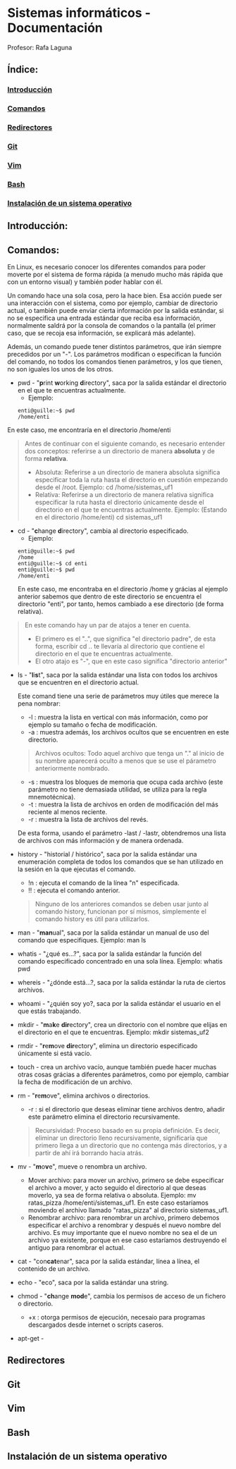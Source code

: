 # Sistemas informáticos - Documentación
Profesor: Rafa Laguna

## Índice:
###	[Introducción](https://github.com/guillermoenti/sistemas_uf1#introducción)

###	[Comandos](https://github.com/guillermoenti/sistemas_uf1#comandos)

###	[Redirectores](https://github.com/guillermoenti/sistemas_uf1#redirectores)

###	[Git](https://github.com/guillermoenti/sistemas_uf1#git)

###	[Vim](https://github.com/guillermoenti/sistemas_uf1#vim)

###	[Bash](https://github.com/guillermoenti/sistemas_uf1#bash)

###	[Instalación de un sistema operativo](https://github.com/guillermoenti/sistemas_uf1#instalación-de-un-sistema-operativo)

## Introducción:

## Comandos:
En Linux, es necesario conocer los diferentes comandos para poder moverte por el sistema de forma rápida (a menudo mucho más rápida que con un entorno visual) y también poder hablar con él.

Un comando hace una sola cosa, pero la hace bien. Esa acción puede ser una interacción con el sistema, como por ejemplo, cambiar de directorio actual, o también puede enviar cierta información por la salida estándar, si no se especifica una entrada estándar que reciba esa información, normalmente saldrá por la consola de comandos o la pantalla (el primer caso, que se recoja esa información, se explicará más adelante).

Además, un comando puede tener distintos parámetros, que irán siempre precedidos por un "-". Los parámetros modifican o especifican la función del comando, no todos los comandos tienen parámetros, y los que tienen, no son iguales los unos de los otros.

- pwd - "**p**rint **w**orking **d**irectory", saca por la salida estándar el directorio en el que te encuentras actualmente.
	- Ejemplo: 
	```
	enti@guille:~$ pwd
	/home/enti
	```
En este caso, me encontraría en el directorio /home/enti

> Antes de continuar con el siguiente comando, es necesario entender dos conceptos: referirse a un directorio de manera **absoluta** y de forma **relativa**.
>	- Absoluta: Referirse a un directorio de manera absoluta significa especificar toda la ruta hasta el directorio en cuestión empezando desde el /root. Ejemplo: cd /home/sistemas_uf1
>	- Relativa: Referirse a un directorio de manera relativa significa especificar la ruta hasta el directorio únicamente desde el directorio en el que te encuentras actualmente. Ejemplo: (Estando en el directorio /home/enti) cd sistemas_uf1


- cd - "**c**hange **d**irectory", cambia al directorio especificado. 
	- Ejemplo:
	```
	enti@guille:~$ pwd
	/home
	enti@guille:~$ cd enti
	enti@guille:~$ pwd
	/home/enti
	```
	En este caso, me encontraba en el directorio /home y grácias al ejemplo anterior sabemos que dentro de este directorio se encuentra el directorio "enti", por tanto, hemos cambiado a ese directorio (de forma relativa).

>	En este comando hay un par de atajos a tener en cuenta.
>	- El primero es el "..", que significa "el directorio padre", de esta forma, escribir cd .. te llevaría al directorio que contiene el directorio en el que te encuentras actualmente.
>	- El otro atajo es "-", que en este caso significa "directorio anterior"

- ls - "**l**i**s**t", saca por la salida estándar una lista con todos los archivos que se encuentren en el directorio actual.

	Este comand tiene una serie de parámetros muy útiles que merece la pena nombrar:
	- -l : muestra la lista en vertical con más información, como por ejemplo su tamaño o fecha de modificación.
	- -a : muestra además, los archivos ocultos que se encuentren en este directorio.

	>Archivos ocultos: Todo aquel archivo que tenga un "." al inicio de su nombre aparecerá oculto a menos que se use el párametro anteriormente nombrado.

	- -s : muestra los bloques de memoria que ocupa cada archivo (este parámetro no tiene demasiada utilidad, se utiliza para la regla mnemotécnica).
	- -t : muestra la lista de archivos en orden de modificación del más reciente al menos reciente.
	- -r : muestra la lista de archivos del revés.

	De esta forma, usando el parámetro -last / -lastr, obtendremos una lista de archivos con más información y de manera ordenada.

- history - "historial / histórico", saca por la salida estándar una enumeración completa de todos los comandos que se han utilizado en la sesión en la que ejecutas el comando.
	- !n : ejecuta el comando de la línea "n" especificada.
	- !! : ejecuta el comando anterior.
	> Ninguno de los anteriores comandos se deben usar junto al comando history, funcionan por sí mismos, simplemente el comando history es útil para utilizarlos.

- man - "**man**ual", saca por la salida estándar un manual de uso del comando que especifiques. Ejemplo: man ls

- whatis - "¿qué es...?", saca por la salida estándar la función del comando especificado concentrado en una sola línea. Ejemplo: whatis pwd

- whereis - "¿dónde está...?, saca por la salida estándar la ruta de ciertos archivos.

- whoami - "¿quién soy yo?, saca por la salida estándar el usuario en el que estás trabajando.

- mkdir - "**m**a**k**e **dir**ectory", crea un directorio con el nombre que elijas en el directorio en el que te encuentras. Ejemplo: mkdir sistemas_uf2

- rmdir - "**r**e**m**ove **dir**ectory", elimina un directorio especificado únicamente si está vacío.

- touch - crea un archivo vacío, aunque también puede hacer muchas otras cosas grácias a diferentes parámetros, como por ejemplo, cambiar la fecha de modificación de un archivo.

- rm - "**r**e**m**ove", elimina archivos o directorios.
	- -r : si el directorio que deseas eliminar tiene archivos dentro, añadir este parámetro elimina el directorio recursivamente.
	> Recursividad: Proceso basado en su propia definición. Es decir, eliminar un directorio lleno recursivamente, significaría que primero llega a un directorio que no contenga más directorios, y a partir de ahí irá borrando hacia atrás.

- mv - "**m**o**v**e", mueve o renombra un archivo.
	- Mover archivo: para mover un archivo, primero se debe especificar el archivo a mover, y acto seguido el directorio al que deseas moverlo, ya sea de forma relativa o absoluta. Ejemplo: mv ratas_pizza /home/enti/sistemas_uf1. En este caso estaríamos moviendo el archivo llamado "ratas_pizza" al directorio sistemas_uf1.
	- Renombrar archivo: para renombrar un archivo, primero debemos especificar el archivo a renombrar y después el nuevo nombre del archivo. Es muy importante que el nuevo nombre no sea el de un archivo ya existente, porque en ese caso estaríamos destruyendo el antiguo para renombrar el actual.

- cat - "con**cat**enar", saca por la salida estándar, línea a línea, el contenido de un archivo.

- echo - "eco", saca por la salida estándar una string.

- chmod - "**ch**ange **mod**e", cambia los permisos de acceso de un fichero o directorio.
	- +x : otorga permisos de ejecución, necesaio para programas descargados desde internet o scripts caseros.

- apt-get - 

## Redirectores

## Git

## Vim

## Bash

## Instalación de un sistema operativo

